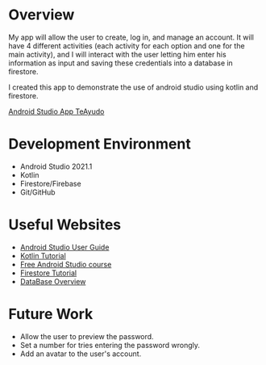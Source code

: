 # Overview

My app will allow the user to create, log in, and manage an account. It will have 4 different activities (each activity for each option and one for the main activity), and I will interact with the user letting him enter his information as input and saving these credentials into a database in firestore.

I created this app to demonstrate the use of android studio using kotlin and firestore.

[Android Studio App TeAyudo](https://youtu.be/zSiSbnlYmpc)

# Development Environment

* Android Studio 2021.1
* Kotlin
* Firestore/Firebase
* Git/GitHub

# Useful Websites

* [Android Studio User Guide](https://developer.android.com/studio/intro)
* [Kotlin Tutorial](https://www.w3schools.com/kotlin/index.php)
* [Free Android Studio course](https://developer.android.com/kotlin)
* [Firestore Tutorial](https://firebase.google.com/docs/firestore)
* [DataBase Overview](https://www.oreilly.com/library/view/an-introduction-to/9781492044857/ch01.html)

# Future Work

* Allow the user to preview the password.
* Set a number for tries entering the password wrongly.
* Add an avatar to the user's account.
